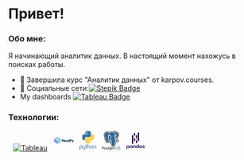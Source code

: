 # Привет!  
  

### Обо мне:

Я начинающий аналитик данных. В настоящий момент нахожусь в поисках работы.  
  

- 🌵 Завершила курс "Аналитик данных" от karpov.courses. 
- :iphone: Социальные сети:[![Stepik Badge](https://img.shields.io/badge/-Stepik-black?style=flat&logo=STMicroelectronics&logoColor=white)](https://stepik.org/users/58372912?auth=login)
- My dashboards [![Tableau Badge](https://img.shields.io/badge/-Tableau-informational?style=flat&logo=Tableau&logoColor=white)](https://public.tableau.com/app/profile/sofya3550)

### Технологии:

<div align="left">  
<a href="https://www.tableau.com/" target="_blank"><img style="margin: 10px" src="https://profilinator.rishav.dev/skills-assets/tableau.svg" alt="Tableau" height="40" /></a>  
<img src="https://github.com/devicons/devicon/blob/master/icons/numpy/numpy-original-wordmark.svg" title="NumPy" width="40" height="40"/>&nbsp;
<img src="https://github.com/devicons/devicon/blob/master/icons/python/python-original-wordmark.svg" title="Python" width="40" height="40"/>&nbsp; 
<img src="https://github.com/devicons/devicon/blob/master/icons/postgresql/postgresql-original-wordmark.svg" title="PostgreSQL" alt="PostgreSQL" width="40" height="40"/>&nbsp;
<img src="https://github.com/devicons/devicon/blob/master/icons/pandas/pandas-original-wordmark.svg" title="Pandas" alt="Pandas" width="40" height="40"/>&nbsp;
</div>



